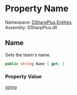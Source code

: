 # Property Name

Namespace: [DSharpPlus.Entities](DSharpPlus.Entities.md)  
Assembly: DSharpPlus.dll

## <a id="DSharpPlus_Entities_DiscordTeam_Name"></a>Name

Gets the team's name.

```csharp
public string Name { get; }
```

### Property Value

[string](https://learn.microsoft.com/dotnet/api/system.string)

